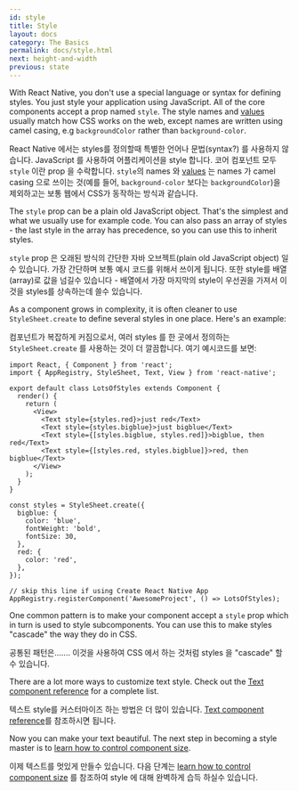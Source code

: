 ```yaml
---
id: style
title: Style
layout: docs
category: The Basics
permalink: docs/style.html
next: height-and-width
previous: state
---
```


With React Native, you don't use a special language or syntax for  defining styles. You just style your application using JavaScript. All of the core components accept a prop named `style`. The style names and [values](docs/colors.html) usually match how CSS works on the web, except names are written using camel casing, e.g `backgroundColor` rather than `background-color`.

React Native 에서는 styles를 정의할때 특별한 언어나 문법(syntax?) 를 사용하지 않습니다. JavaScript 를 사용하여 어플리케이션을 style 합니다. 코어 컴포넌트 모두 `style` 이란 prop 을 수락합니다. `style`의  names 와 [values](docs/colors.html) 는 names 가 camel casing 으로 쓰이는 것(예를 들어, `background-color` 보다는 `backgroundColor`)을 제외하고는 보통 웹에서 CSS가 동작하는 방식과 같습니다.

The `style` prop can be a plain old JavaScript object. That's the simplest and what we usually use for example code. You can also pass an array of styles - the last style in the array has precedence, so you can use this to inherit styles.

`style` prop 은 오래된 방식의 간단한 자바 오브젝트(plain old JavaScript object) 일수 있습니다. 가장 간단하며 보통 예시 코드를 위해서 쓰이게 됩니다. 또한 style를 배열(array)로 값을 넘길수 있습니다 - 배열에서 가장 마지막의 style이 우선권을 가져서 이것을 styles를 상속하는데 쓸수 있습니다.

As a component grows in complexity, it is often cleaner to use `StyleSheet.create` to define several styles in one place. Here's an example:

컴포넌트가 복잡하게 커짐으로서, 여러 styles 를 한 곳에서 정의하는 `StyleSheet.create` 를 사용하는 것이 더 깔끔합니다. 여기 예시코드를 보면:

```ReactNativeWebPlayer
import React, { Component } from 'react';
import { AppRegistry, StyleSheet, Text, View } from 'react-native';

export default class LotsOfStyles extends Component {
  render() {
    return (
      <View>
        <Text style={styles.red}>just red</Text>
        <Text style={styles.bigblue}>just bigblue</Text>
        <Text style={[styles.bigblue, styles.red]}>bigblue, then red</Text>
        <Text style={[styles.red, styles.bigblue]}>red, then bigblue</Text>
      </View>
    );
  }
}

const styles = StyleSheet.create({
  bigblue: {
    color: 'blue',
    fontWeight: 'bold',
    fontSize: 30,
  },
  red: {
    color: 'red',
  },
});

// skip this line if using Create React Native App
AppRegistry.registerComponent('AwesomeProject', () => LotsOfStyles);
```

One common pattern is to make your component accept a `style` prop which in
turn is used to style subcomponents. You can use this to make styles "cascade" the way they do in CSS.

공통된 패턴은.......
이것을 사용하여 CSS 에서 하는 것처럼 styles 을 "cascade" 할수 있습니다.

There are a lot more ways to customize text style. Check out the [Text component reference](docs/text.html) for a complete list.

텍스트 style를 커스터마이즈 하는 방법은 더 많이 있습니다. [Text component reference](docs/text.html)를 참조하시면 됩니다.


Now you can make your text beautiful. The next step in becoming a style master is to [learn how to control component size](docs/height-and-width.html).

이제 텍스트를 멋있게 만들수 있습니다. 다음 단계는 [learn how to control component size](docs/height-and-width.html) 를 참조하여 style 에 대해 완벽하게 습득 하실수 있습니다.
